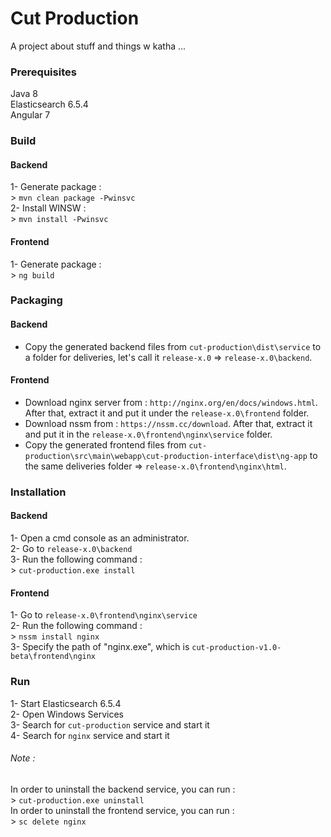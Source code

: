 # Cut Production

A project about stuff and things w katha ...

### Prerequisites

 Java 8 <br/>
 Elasticsearch 6.5.4 <br/>
 Angular 7 <br/>

### Build
#### Backend
1- Generate package : <br/>
    > `mvn clean package -Pwinsvc` <br/>
2- Install WINSW : <br/>
    > `mvn install -Pwinsvc`

#### Frontend
1- Generate package : <br/>
    > `ng build`

### Packaging
#### Backend
- Copy the generated backend files from `cut-production\dist\service` to a folder for deliveries, let's call it `release-x.0` => `release-x.0\backend`.
#### Frontend
- Download nginx server from : `http://nginx.org/en/docs/windows.html`. After that, extract it and put it under the `release-x.0\frontend` folder. <br/>
- Download nssm from : `https://nssm.cc/download`. After that, extract it and put it in the `release-x.0\frontend\nginx\service` folder. <br/>
- Copy the generated frontend files from `cut-production\src\main\webapp\cut-production-interface\dist\ng-app` to the same deliveries folder => `release-x.0\frontend\nginx\html`. <br/>

### Installation
#### Backend
1- Open a cmd console as an administrator. <br/>
2- Go to `release-x.0\backend` <br/>
3- Run the following command : <br/>
    > `cut-production.exe install`

#### Frontend
1- Go to `release-x.0\frontend\nginx\service` <br/>
2- Run the following command : <br/>
    > `nssm install nginx` <br/>
3- Specify the path of "nginx.exe", which is `cut-production-v1.0-beta\frontend\nginx`

### Run
1- Start Elasticsearch 6.5.4 <br/>
2- Open Windows Services <br/>
3- Search for `cut-production` service and start it <br/>
4- Search for `nginx` service and start it

###### Note :
In order to uninstall the backend service, you can run : <br/>
    > `cut-production.exe uninstall` <br/>
In order to uninstall the frontend service, you can run : <br/>
    > `sc delete nginx` <br/>